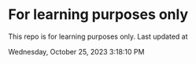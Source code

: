 # For learning purposes only
This repo is for learning purposes only.
Last updated at

Wednesday, October 25, 2023 3:18:10 PM

